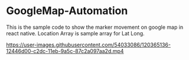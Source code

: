 # GoogleMap-Automation
This is the sample code to show the marker movement on google map in react native.
Location Array is sample array for Lat Long.


https://user-images.githubusercontent.com/54033086/120365136-12446d00-c2dc-11eb-9a5c-87c2a097aa2d.mp4

